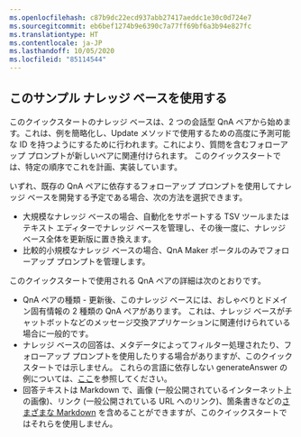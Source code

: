 ```yaml
---
ms.openlocfilehash: c87b9dc22ecd937abb27417aeddc1e30c0d724e7
ms.sourcegitcommit: eb6bef1274b9e6390c7a77ff69bf6a3b94e827fc
ms.translationtype: HT
ms.contentlocale: ja-JP
ms.lasthandoff: 10/05/2020
ms.locfileid: "85114544"
---
```


## <a name="using-this-example-knowledge-base"></a>このサンプル ナレッジ ベースを使用する

このクイックスタートのナレッジ ベースは、2 つの会話型 QnA ペアから始めます。これは、例を簡略化し、Update メソッドで使用するための高度に予測可能な ID を持つようにするために行われます。これにより、質問を含むフォローアップ プロンプトが新しいペアに関連付けられます。 このクイックスタートでは、特定の順序でこれを計画、実装しています。

いずれ、既存の QnA ペアに依存するフォローアップ プロンプトを使用してナレッジ ベースを開発する予定である場合、次の方法を選択できます。
* 大規模なナレッジ ベースの場合、自動化をサポートする TSV ツールまたはテキスト エディターでナレッジ ベースを管理し、その後一度に、ナレッジ ベース全体を更新版に置き換えます。
* 比較的小規模なナレッジ ベースの場合、QnA Maker ポータルのみでフォローアップ プロンプトを管理します。

このクイックスタートで使用される QnA ペアの詳細は次のとおりです。
* QnA ペアの種類 - 更新後、このナレッジ ベースには、おしゃべりとドメイン固有情報の 2 種類の QnA ペアがあります。 これは、ナレッジ ベースがチャットボットなどのメッセージ交換アプリケーションに関連付けられている場合に一般的です。
* ナレッジ ベースの回答は、メタデータによってフィルター処理されたり、フォローアップ プロンプトを使用したりする場合がありますが、このクイックスタートでは示しません。 これらの言語に依存しない generateAnswer の例については、[ここ](../Quickstarts/get-answer-from-knowledge-base-using-url-tool.md)を参照してください。
* 回答テキストは Markdown で、画像 (一般公開されているインターネット上の画像)、リンク (一般公開されている URL へのリンク)、箇条書きなどの[さまざまな Markdown](../reference-markdown-format.md) を含めることができますが、このクイックスタートではそれらを使用しません。
